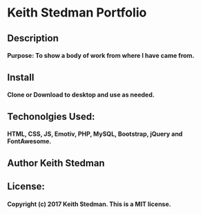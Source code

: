 # Keith Stedman Portfolio
## Description
#### Purpose: To show a body of work from where I have came from.
## Install
#### Clone or Download to desktop and use as needed.
## Techonolgies Used:
#### HTML, CSS, JS, Emotiv, PHP, MySQL, Bootstrap, jQuery and FontAwesome.
## Author Keith Stedman
## License:
#### Copyright (c) 2017 Keith Stedman. This is a MIT license.
